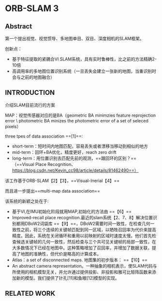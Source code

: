 # ORB-SLAM 3

## Abstract

第一个提出视觉、视觉惯导、多地图单目、双目、深度相机的SLAM框架。

创新点：
-  基于特征提取的紧耦合VI SLAM系统，具有实时鲁棒性，比之前的方法精确2-10倍
- 高调用率的多地图位置识别系统（一旦丢失会建立一张新的地图，当重识别时会与之前的地图融合）

## INTRODUCTION

介绍SLAM目前流行的方案

MAP：视觉传感器对应的是BA（geometric BA minimzies feature reprojection error \ photometric BA minizes the photometric error of a set of seleced pixels）

three tpes of data association ==[1]==:
- short-term：短时间内地图匹配，容易丢失或者漂移当移动到相似的地方 
- mid-term：回环+BA优化，精度更好，reach zero drift
- long-term：用位置识别去匹配先前的观测，==跟回环的区别？==
   （==Visual Place Recognition、https://blog.csdn.net/Kevin_cc98/article/details/81462490==）

该工作基于ORB-SLAM【2】【3】，==Visual-Inerial【4】==

而且进一步提出==multi-map data association==

该系统的新颖之处在于:
- 基于VI,在IMU初始化阶段就用MAP,初始化的方法由 ==【6】==
- Improved-recall place recognition.最近的slam系统【2、7、8】解决位置识别都用DBoW2词袋库 ==【9】==，DBoW2需要时间一致性，在检查几何一致性之前，将三个连续的关键帧匹配到同一区域，以牺牲召回率为代价来提高精度。因此，系统在关闭循环和重用以前映射的区域时速度太慢。他们首先检查候选关键帧的几何一致性，然后检查与三个共可见关键帧的局部一致性，在大多数情况下已经在地图中。这种策略增加了召回率，并增加了数据关联，提高了地图的准确性，但代价是略高的计算成本。
- Atlas：a set of disconnected maps. 地图集的初步版本： ==【10】==
- An abstract camera representation。一种抽象的相机表示，使SLAM代码与所使用的相机模型无关，并允许通过提供投影、非投影和雅可比矩阵函数来添加新的模型。我们提供了针孔[11]和鱼眼[12]模型的实现。

## RELATED WORK

